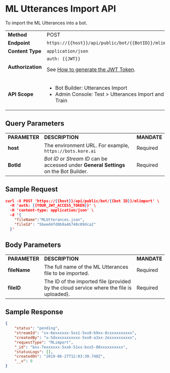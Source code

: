 
# ML Utterances Import API

To import the ML Utterances into a bot.


<table>
  <tr>
   <td><strong>Method</strong>
   </td>
   <td>POST
   </td>
  </tr>
  <tr>
   <td><strong>Endpoint</strong>
   </td>
   <td><code>https://{{host}}/api/public/bot/{{BotID}}/mlimport</code>
   </td>
  </tr>
  <tr>
   <td><strong>Content Type</strong>
   </td>
   <td><code>application/json</code>
   </td>
  </tr>
  <tr>
   <td><strong>Authorization</strong>
   </td>
   <td><code>auth: {{JWT}}</code>
<p>
See <a href="../api-introduction/#generating-the-jwt-token">How to generate the JWT Token</a>.
   </td>
  </tr>
  <tr>
   <td><strong>API Scope</strong>
   </td>
   <td>
<ul>

<li>Bot Builder: Utterances Import

<li>Admin Console: Test > Utterances Import and Train
</li>
</ul>
   </td>
  </tr>
</table>

## Query Parameters

<table>
  <tr>
   <td><strong>PARAMETER</strong>
   </td>
   <td><strong>DESCRIPTION</strong>
   </td>
   <td><strong>MANDATE</strong>
   </td>
  </tr>
  <tr>
   <td><strong>host</strong>
   </td>
   <td>The environment URL. For example, <code>https://bots.kore.ai</code>
   </td>
   <td>Required
   </td>
  </tr>
  <tr>
   <td><strong>BotId</strong>
   </td>
   <td><em>Bot ID</em> or <em>Stream ID</em> can be accessed under <strong>General Settings</strong> on the Bot Builder.
   </td>
   <td>Required
   </td>
  </tr>
</table>

## Sample Request


```json
curl -X POST 'https://{{host}}/api/public/bot/{{bot ID}}/mlimport' \
  -H 'auth: {{YOUR_JWT_ACCESS_TOKEN}}' \
  -H 'content-type: application/json' \
  -d '{
    "fileName":"MLUtterances.json",
    "fileId": "5beed4fd0b9a4b740c09dca2"
  }'
```

## Body Parameters

<table>
  <tr>
   <td><strong>PARAMETER</strong>
   </td>
   <td><strong>DESCRIPTION</strong>
   </td>
   <td><strong>MANDATE</strong>
   </td>
  </tr>
  <tr>
   <td><strong>fileName</strong>
   </td>
   <td>The full name of the ML Utterances file to be imported.
   </td>
   <td>Required
   </td>
  </tr>
  <tr>
   <td><strong>fileID</strong>
   </td>
   <td>The ID of the imported file (provided by the cloud service where the file is uploaded).
   </td>
   <td>Required
   </td>
  </tr>
</table>

## Sample Response

```json
{
    "status": "pending",
    "streamId": "sx-6exxxxxx-5xx1-5xx0-b9xx-8cxxxxxxxxxx",
    "createdBy": "u-5dxxxxxxxxxxx-5xx0-a3xx-2exxxxxxxxxx",
    "requestType": "MLimport",
    "_id": "bxx-7exxxxxx-5xxb-51xx-bxx5-88xxxxxxxxxx",
    "statusLogs": [],
    "createdOn": "2019-06-27T12:03:30.748Z",
    "__v": 0
}
```
